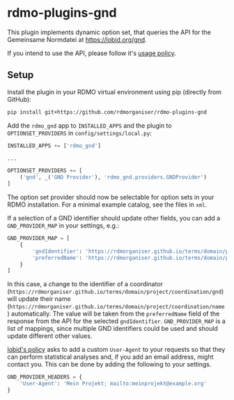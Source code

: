 rdmo-plugins-gnd
================

This plugin implements dynamic option set, that queries the API for the Gemeinsame Normdatei at https://lobid.org/gnd.

If you intend to use the API, please follow it's [usage policy](http://lobid.org/usage-policy/).


Setup
-----

Install the plugin in your RDMO virtual environment using pip (directly from GitHub):

```bash
pip install git+https://github.com/rdmorganiser/rdmo-plugins-gnd
```

Add the `rdmo_gnd` app to `INSTALLED_APPS` and the plugin to `OPTIONSET_PROVIDERS` in `config/settings/local.py`:

```python
INSTALLED_APPS += ['rdmo_gnd']

...

OPTIONSET_PROVIDERS += [
    ('gnd', _('GND Provider'), 'rdmo_gnd.providers.GNDProvider')
]
```

The option set provider should now be selectable for option sets in your RDMO installation. For a minimal example catalog, see the files in `xml`.

If a selection of a GND identifier should update other fields, you can add a `GND_PROVIDER_MAP` in your settings, e.g.:

```python
GND_PROVIDER_MAP = [
    {
        'gndIdentifier': 'https://rdmorganiser.github.io/terms/domain/project/coordination/gnd',
        'preferredName': 'https://rdmorganiser.github.io/terms/domain/project/coordination/name'
    }
]
```

In this case, a change to the identifier of a coordinator (`https://rdmorganiser.github.io/terms/domain/project/coordination/gnd`) will update their name (`https://rdmorganiser.github.io/terms/domain/project/coordination/name`) automatically. The value will be taken from the `preferredName` field of the response from the API for the selected `gndIdentifier`. `GND_PROVIDER_MAP` is a list of mappings, since multiple GND identifiers could be used and should update different other values.

[lobid's policy](http://lobid.org/usage-policy/) asks to add a custom `User-Agent` to your requests so that they can perform statistical analyses and, if you add an email address, might contact you. This can be done by adding the following to your settings.

```python
GND_PROVIDER_HEADERS = {
    'User-Agent': 'Mein Projekt; mailto:meinprojekt@example.org'
}
```
